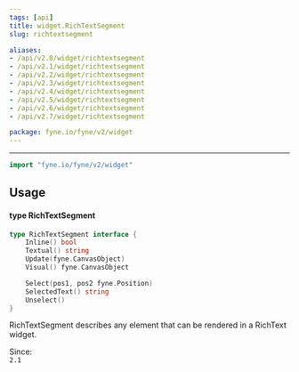 ```yaml
---
tags: [api]
title: widget.RichTextSegment
slug: richtextsegment

aliases:
- /api/v2.0/widget/richtextsegment
- /api/v2.1/widget/richtextsegment
- /api/v2.2/widget/richtextsegment
- /api/v2.3/widget/richtextsegment
- /api/v2.4/widget/richtextsegment
- /api/v2.5/widget/richtextsegment
- /api/v2.6/widget/richtextsegment
- /api/v2.7/widget/richtextsegment

package: fyne.io/fyne/v2/widget
---
```



---
```go
import "fyne.io/fyne/v2/widget"
```

## Usage

#### type RichTextSegment

```go
type RichTextSegment interface {
	Inline() bool
	Textual() string
	Update(fyne.CanvasObject)
	Visual() fyne.CanvasObject

	Select(pos1, pos2 fyne.Position)
	SelectedText() string
	Unselect()
}
```

RichTextSegment describes any element that can be rendered in a RichText widget.


<div class="since">Since: <code>
2.1</code></div>
